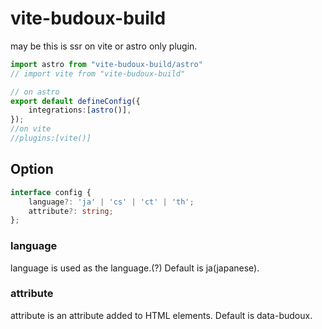 # vite-budoux-build

may be this is ssr on vite or astro only plugin.
```ts
import astro from "vite-budoux-build/astro"
// import vite from "vite-budoux-build"

// on astro
export default defineConfig({
    integrations:[astro()],
});
//on vite
//plugins:[vite()]
```
## Option
```ts
interface config {
	language?: 'ja' | 'cs' | 'ct' | 'th';
	attribute?: string;
};
```
### language
language is used as the language.(?)
Default is ja(japanese).
### attribute
attribute is an attribute added to HTML elements.
Default is data-budoux.
